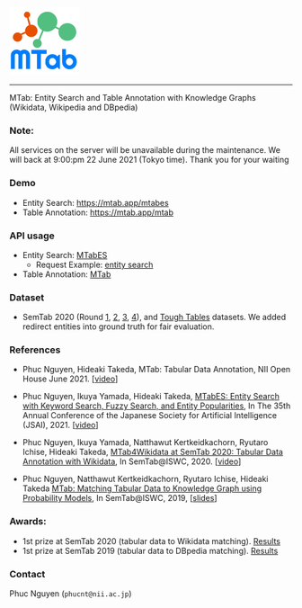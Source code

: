 <img src="interface/static/images/logo_mtab_1.png" height="120" alt="MTab">

---

MTab: Entity Search and Table Annotation with Knowledge Graphs (Wikidata, Wikipedia and DBpedia)

### Note:
All services on the server will be unavailable during the maintenance. We will back at 9:00:pm 22 June 2021 (Tokyo time). Thank you for your waiting


### Demo
- Entity Search: https://mtab.app/mtabes
- Table Annotation: https://mtab.app/mtab

### API usage
- Entity Search: [MTabES](docs/mtabes.md)
  - Request Example: [entity search](api/lookup/m_mtabes.py)
- Table Annotation: [MTab](docs/mtab.md)

### Dataset
- SemTab 2020 (Round [1](data/semtab/2020/R1.zip), [2](data/semtab/2020/R2.zip), [3](data/semtab/2020/R3.zip), [4](data/semtab/2020/R4.zip)), and [Tough Tables](data/semtab/2020/2T.zip) datasets. We added redirect entities into ground truth for fair evaluation. 

### References
- Phuc Nguyen, Hideaki Takeda, MTab: Tabular Data Annotation, NII Open House June 2021. [[video](https://youtu.be/1ByffPp2alg?t=3269)]

- Phuc Nguyen, Ikuya Yamada, Hideaki Takeda, [MTabES: Entity Search with Keyword Search, Fuzzy Search, and Entity Popularities](https://drive.google.com/file/d/10Tl0Qd5gxFSiCsnSjJbvRSUiDXW-Kifn/view?usp=sharing), In The 35th Annual Conference of the Japanese Society for Artificial Intelligence (JSAI), 2021. [[video](https://drive.google.com/file/d/1gYSP619HcMT-sE6iD3LiQeRtZw9UZTWQ/view?usp=sharing)]


- Phuc Nguyen, Ikuya Yamada, Natthawut Kertkeidkachorn, Ryutaro Ichise, Hideaki Takeda, [MTab4Wikidata at SemTab 2020: Tabular Data Annotation with Wikidata](http://ceur-ws.org/Vol-2775/paper9.pdf), In SemTab@ISWC, 2020. [[video](https://drive.google.com/file/d/1vz-6nkc9t6MQZYzgg-PZNLs-9TT86wRD/view?usp=sharing)]

  
- Phuc Nguyen, Natthawut Kertkeidkachorn, Ryutaro Ichise, Hideaki Takeda [MTab: Matching Tabular Data to Knowledge Graph using Probability Models](http://ceur-ws.org/Vol-2553/paper2.pdf), In SemTab@ISWC, 2019, [[slides](http://www.cs.ox.ac.uk/isg/challenges/sem-tab/2019/slides/MTab.pptx)]

  
### Awards:
- 1st prize at SemTab 2020 (tabular data to Wikidata matching). [Results](http://www.cs.ox.ac.uk/isg/challenges/sem-tab/2020/results.html)
- 1st prize at SemTab 2019 (tabular data to DBpedia matching). [Results](http://www.cs.ox.ac.uk/isg/challenges/sem-tab/2019/results.html)

### Contact
Phuc Nguyen (`phucnt@nii.ac.jp`)
